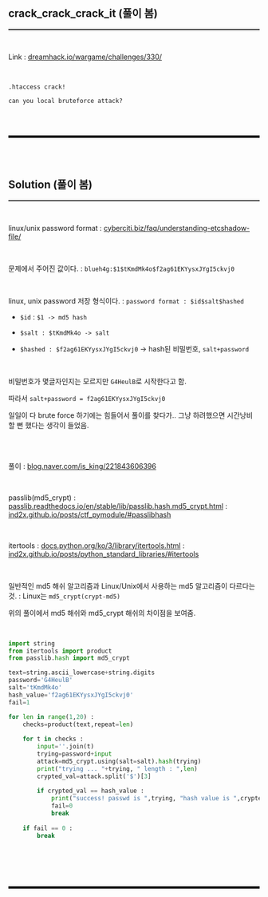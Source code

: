 ## crack_crack_crack_it (풀이 봄)
<hr style="border-top: 1px solid;"><br>

Link 
: <a href="https://dreamhack.io/wargame/challenges/330/" target="_blank">dreamhack.io/wargame/challenges/330/</a>

<br>

```
.htaccess crack!

can you local bruteforce attack?
```

<br><br>
<hr style="border: 2px solid;">
<br><br>

## Solution (풀이 봄)
<hr style="border-top: 1px solid;"><br>

linux/unix password format 
: <a href="https://www.cyberciti.biz/faq/understanding-etcshadow-file/" target="_blank">cyberciti.biz/faq/understanding-etcshadow-file/</a> 

<br>

문제에서 주어진 값이다.
: ```blueh4g:$1$tKmdMk4o$f2ag61EKYysxJYgI5ckvj0```

<br>

linux, unix password 저장 형식이다.
: ```password format : $id$salt$hashed```

+ ```$id``` : ```$1 -> md5 hash```

+ ```$salt : $tKmdMk4o -> salt```

+ ```$hashed : $f2ag61EKYysxJYgI5ckvj0``` -> hash된 비밀번호, ```salt+password```

<br>

비밀번호가 몇글자인지는 모르지만 ```G4HeulB```로 시작한다고 함. 

따라서 ```salt+password = f2ag61EKYysxJYgI5ckvj0```

일일이 다 brute force 하기에는 힘들어서 풀이를 찾다가.. 그냥 하려했으면 시간낭비 할 뻔 했다는 생각이 들었음.

<br><br>

풀이
: <a href="https://blog.naver.com/is_king/221843606396" target="_blank">blog.naver.com/is_king/221843606396</a>

<br>

passlib(md5_crypt) 
: <a href="https://passlib.readthedocs.io/en/stable/lib/passlib.hash.md5_crypt.html" target="_blank">passlib.readthedocs.io/en/stable/lib/passlib.hash.md5_crypt.html</a>
: <a href="https://ind2x.github.io/posts/ctf_pymodule/#passlibhash" target="_blank">ind2x.github.io/posts/ctf_pymodule/#passlibhash</a>

<br>

itertools 
: <a href="https://docs.python.org/ko/3/library/itertools.html" target="_blank">docs.python.org/ko/3/library/itertools.html</a>
: <a href="https://ind2x.github.io/posts/python_standard_libraries/#itertools" target="_blank">ind2x.github.io/posts/python_standard_libraries/#itertools</a>

<br>

일반적인 md5 해쉬 알고리즘과 Linux/Unix에서 사용하는 md5 알고리즘이 다르다는 것. 
: Linux는 ```md5_crypt(crypt-md5)```

위의 풀이에서 md5 해쉬와 md5_crypt 해쉬의 차이점을 보여줌.

<br>

```python
import string
from itertools import product
from passlib.hash import md5_crypt

text=string.ascii_lowercase+string.digits
password='G4HeulB'
salt='tKmdMk4o'
hash_value='f2ag61EKYysxJYgI5ckvj0'
fail=1

for len in range(1,20) :
    checks=product(text,repeat=len)
    
    for t in checks :
        input=''.join(t)
        trying=password+input
        attack=md5_crypt.using(salt=salt).hash(trying)
        print("trying ... "+trying, " length : ",len)
        crypted_val=attack.split('$')[3]
    
        if crypted_val == hash_value :
            print("success! passwd is ",trying, "hash value is ",crypted_val)
            fail=0
            break
    
    if fail == 0 :
        break
```

<br>

<br><br>
<hr style="border: 2px solid;">
<br><br>
